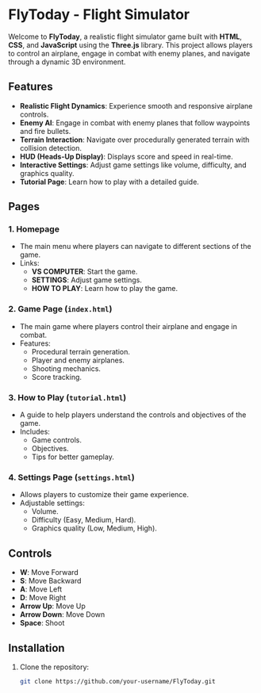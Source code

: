 # FlyToday - Flight Simulator 

Welcome to **FlyToday**, a realistic flight simulator game built with **HTML**, **CSS**, and **JavaScript** using the **Three.js** library. This project allows players to control an airplane, engage in combat with enemy planes, and navigate through a dynamic 3D environment.

## Features

- **Realistic Flight Dynamics**: Experience smooth and responsive airplane controls.
- **Enemy AI**: Engage in combat with enemy planes that follow waypoints and fire bullets.
- **Terrain Interaction**: Navigate over procedurally generated terrain with collision detection.
- **HUD (Heads-Up Display)**: Displays score and speed in real-time.
- **Interactive Settings**: Adjust game settings like volume, difficulty, and graphics quality.
- **Tutorial Page**: Learn how to play with a detailed guide.

## Pages

### 1. **Homepage**
   - The main menu where players can navigate to different sections of the game.
   - Links:
     - **VS COMPUTER**: Start the game.
     - **SETTINGS**: Adjust game settings.
     - **HOW TO PLAY**: Learn how to play the game.

### 2. **Game Page (`index.html`)**
   - The main game where players control their airplane and engage in combat.
   - Features:
     - Procedural terrain generation.
     - Player and enemy airplanes.
     - Shooting mechanics.
     - Score tracking.

### 3. **How to Play (`tutorial.html`)**
   - A guide to help players understand the controls and objectives of the game.
   - Includes:
     - Game controls.
     - Objectives.
     - Tips for better gameplay.

### 4. **Settings Page (`settings.html`)**
   - Allows players to customize their game experience.
   - Adjustable settings:
     - Volume.
     - Difficulty (Easy, Medium, Hard).
     - Graphics quality (Low, Medium, High).

## Controls

- **W**: Move Forward
- **S**: Move Backward
- **A**: Move Left
- **D**: Move Right
- **Arrow Up**: Move Up
- **Arrow Down**: Move Down
- **Space**: Shoot

## Installation

1. Clone the repository:
   ```bash
   git clone https://github.com/your-username/FlyToday.git
